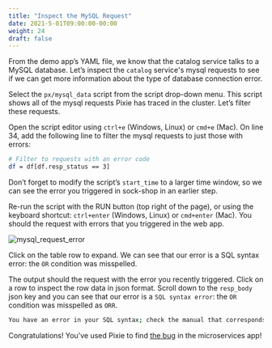 ```yaml
---
title: "Inspect the MySQL Request"
date: 2021-5-01T09:00:00-00:00
weight: 24
draft: false
---
```


From the demo app’s YAML file, we know that the catalog service talks to a MySQL database. Let’s inspect the `catalog` service's mysql requests to see if we can get more information about the type of database connection error.

Select the `px/mysql_data` script from the script drop-down menu. This script shows all of the mysql requests Pixie has traced in the cluster. Let’s filter these requests.

Open the script editor using `ctrl+e` (Windows, Linux) or `cmd+e` (Mac). On line 34, add the following line to filter the mysql requests to just those with errors:

```bash
# Filter to requests with an error code
df = df[df.resp_status == 3]
```

Don’t forget to modify the script’s `start_time` to a larger time window, so we can see the error you triggered in sock-shop in an earlier step.

Re-run the script with the RUN button (top right of the page), or using the keyboard shortcut: `ctrl+enter` (Windows, Linux) or `cmd+enter` (Mac). You should the request with errors that you triggered in the web app.

![mysql_request_error](/images/pixie/mysql_request_error.png)

Click on the table row to expand. We can see that our error is a SQL syntax error: the `OR` condition was misspelled.

The output should the request with the error you recently triggered. Click on a row to inspect the row data in json format. Scroll down to the `resp_body` json key and you can see that our error is a `SQL syntax error`: the `OR` condition was misspelled as `ORR`.

```bash
You have an error in your SQL syntax; check the manual that corresponds to your MySQL server version for the right syntax to use near 'ORR tag.name=? GROUP BY id ORDER BY ?' at line 1,
```

Congratulations! You've used Pixie to find [the bug](https://github.com/pixie-labs/sock-shop-catalogue/commit/8e627148b72d6c4cbf4d17d08dd60f3bad38961d) in the microservices app!
